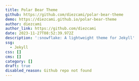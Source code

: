 ```yaml
---
title: Polar Bear Theme
github: https://github.com/diezcami/polar-bear-theme
demo: https://diezcami.github.io/polar-bear-theme
author: diezcami
author_link: https://github.com/diezcami
date: 2023-11-27T08:52:39.972Z
description: ':snowflake: A lightweight theme for Jekyll'
ssg:
  - Jekyll
css: []
cms: []
category: []
draft: true
disabled_reason: Github repo not found
---
```


